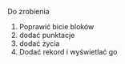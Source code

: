 Do zrobienia

1. Poprawić bicie bloków
2. dodać punktacje
3. dodać życia
4. Dodać rekord i wyświetlać go
